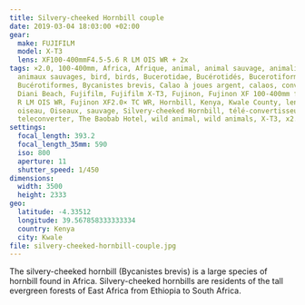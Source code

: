 ```yaml
---
title: Silvery-cheeked Hornbill couple
date: 2019-03-04 18:03:00 +02:00
gear:
  make: FUJIFILM
  model: X-T3
  lens: XF100-400mmF4.5-5.6 R LM OIS WR + 2x
tags: ×2.0, 100-400mm, Africa, Afrique, animal, animal sauvage, animalière,
  animaux sauvages, bird, birds, Bucerotidae, Bucérotidés, Bucerotiformes,
  Bucérotiformes, Bycanistes brevis, Calao à joues argent, calaos, converter,
  Diani Beach, Fujifilm, Fujifilm X-T3, Fujinon, Fujinon XF 100-400mm f/4.5-5.6
  R LM OIS WR, Fujinon XF2.0× TC WR, Hornbill, Kenya, Kwale County, lens,
  oiseau, Oiseaux, sauvage, Silvery-cheeked Hornbill, télé-convertisseur,
  teleconverter, The Baobab Hotel, wild animal, wild animals, X-T3, x2.0
settings:
  focal_length: 393.2
  focal_length_35mm: 590
  iso: 800
  aperture: 11
  shutter_speed: 1/450
dimensions:
  width: 3500
  height: 2333
geo:
  latitude: -4.33512
  longitude: 39.567858333333334
  country: Kenya
  city: Kwale
file: silvery-cheeked-hornbill-couple.jpg
---
```


The silvery-cheeked hornbill (Bycanistes brevis) is a large species of hornbill found in Africa. Silvery-cheeked hornbills are residents of the tall evergreen forests of East Africa from Ethiopia to South Africa.
